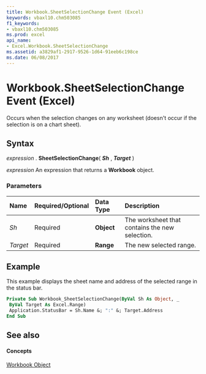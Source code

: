 ```yaml
---
title: Workbook.SheetSelectionChange Event (Excel)
keywords: vbaxl10.chm503085
f1_keywords:
- vbaxl10.chm503085
ms.prod: excel
api_name:
- Excel.Workbook.SheetSelectionChange
ms.assetid: a3829af1-2917-9526-1d64-91eeb6c198ce
ms.date: 06/08/2017
---
```



# Workbook.SheetSelectionChange Event (Excel)

Occurs when the selection changes on any worksheet (doesn't occur if the selection is on a chart sheet).


## Syntax

 _expression_ . **SheetSelectionChange**( **_Sh_** , **_Target_** )

 _expression_ An expression that returns a **Workbook** object.


### Parameters



|**Name**|**Required/Optional**|**Data Type**|**Description**|
|:-----|:-----|:-----|:-----|
| _Sh_|Required| **Object**|The worksheet that contains the new selection.|
| _Target_|Required| **Range**|The new selected range.|

## Example

This example displays the sheet name and address of the selected range in the status bar.


```vb
Private Sub Workbook_SheetSelectionChange(ByVal Sh As Object, _ 
 ByVal Target As Excel.Range) 
 Application.StatusBar = Sh.Name &; ":" &; Target.Address 
End Sub
```


## See also


#### Concepts


[Workbook Object](workbook-object-excel.md)

